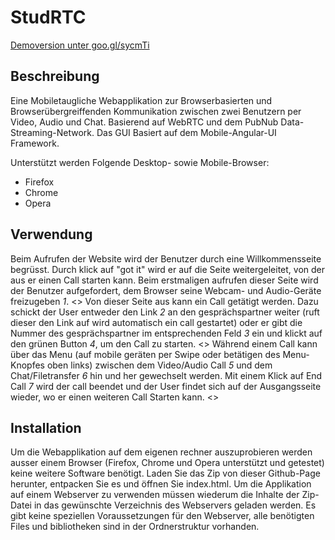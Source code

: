 # StudRTC

[Demoversion unter goo.gl/sycmTi](stud.htwchur.ch/studermartin_stu205/WebAppProj/)

## Beschreibung
Eine Mobiletaugliche Webapplikation zur Browserbasierten und Browserübergreiffenden Kommunikation zwischen zwei Benutzern per Video, Audio und Chat. Basierend auf WebRTC und dem PubNub Data-Streaming-Network.
Das GUI Basiert auf dem Mobile-Angular-UI Framework.

Unterstützt werden Folgende Desktop- sowie Mobile-Browser:
- Firefox
- Chrome
- Opera

## Verwendung
Beim Aufrufen der Website wird der Benutzer durch eine Willkommensseite begrüsst. Durch klick auf "got it" wird er auf die Seite weitergeleitet, von der aus er einen Call starten kann. Beim erstmaligen aufrufen dieser Seite wird der Benutzer aufgefordert, dem Browser seine Webcam- und Audio-Geräte freizugeben *1*.
<<first img>>
Von dieser Seite aus kann ein Call getätigt werden. Dazu schickt der User entweder den Link *2* an den gesprächspartner weiter (ruft dieser den Link auf wird automatisch ein call gestartet) oder er gibt die Nummer des gesprächspartner im entsprechenden Feld *3* ein und klickt auf den grünen Button *4*, um den Call zu starten. 
<<second img>>
Während einem Call kann über das Menu (auf mobile geräten per Swipe oder betätigen des Menu-Knopfes oben links) zwischen dem Video/Audio Call *5* und dem Chat/Filetransfer *6* hin und her gewechselt werden. Mit einem Klick auf End Call *7* wird der call beendet und der User findet sich auf der Ausgangsseite wieder, wo er einen weiteren Call Starten kann.
<<third img>>

## Installation
Um die Webapplikation auf dem eigenen rechner auszuprobieren werden ausser einem Browser (Firefox, Chrome und Opera unterstützt und getestet) keine weitere Software benötigt.
Laden Sie das Zip von dieser Github-Page herunter, entpacken Sie es und öffnen Sie index.html.
Um die Applikation auf einem Webserver zu verwenden müssen wiederum die Inhalte der Zip-Datei in das gewünschte Verzeichnis des Webservers geladen werden. Es gibt keine speziellen Voraussetzungen für den Webserver, alle benötigten Files und bibliotheken sind in der Ordnerstruktur vorhanden.
